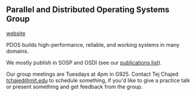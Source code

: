 ## Parallel and Distributed Operating Systems Group

[website](https://pdos.csail.mit.edu/)

PDOS builds high-performance, reliable, and working systems in many domains.

We mostly publish in SOSP and OSDI (see our [publications list](https://pdos.csail.mit.edu/publications/)).

Our group meetings are Tuesdays at 4pm in G925. Contact Tej Chajed <tchajed@mit.edu> to schedule something, if you'd like to give a practice talk or present something and get feedback from the group.
